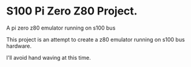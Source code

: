 # S100 Pi Zero Z80  Project.
A pi zero z80 emulator running on s100 bus 


This project is an attempt to create a z80 emulator running on s100 bus hardware.

I'll avoid hand waving at this time.  
